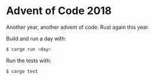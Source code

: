 Advent of Code 2018
===================

Another year, another advent of code.  Rust again this year.

Build and run a day with:

``` sh
$ cargo run <day>
```

Run the tests with:

```sh
$ cargo test
```
